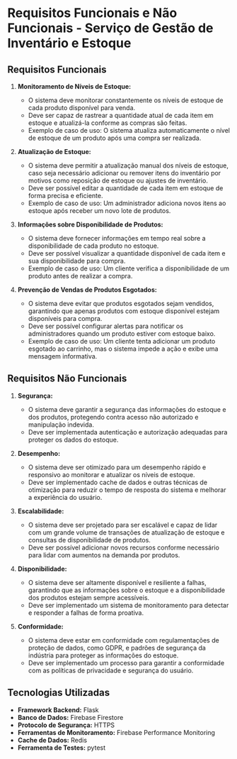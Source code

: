 # Requisitos Funcionais e Não Funcionais - Serviço de Gestão de Inventário e Estoque

## Requisitos Funcionais

1. **Monitoramento de Níveis de Estoque:**
   - O sistema deve monitorar constantemente os níveis de estoque de cada produto disponível para venda.
   - Deve ser capaz de rastrear a quantidade atual de cada item em estoque e atualizá-la conforme as compras são feitas.
   - Exemplo de caso de uso: O sistema atualiza automaticamente o nível de estoque de um produto após uma compra ser realizada.

2. **Atualização de Estoque:**
   - O sistema deve permitir a atualização manual dos níveis de estoque, caso seja necessário adicionar ou remover itens do inventário por motivos como reposição de estoque ou ajustes de inventário.
   - Deve ser possível editar a quantidade de cada item em estoque de forma precisa e eficiente.
   - Exemplo de caso de uso: Um administrador adiciona novos itens ao estoque após receber um novo lote de produtos.

3. **Informações sobre Disponibilidade de Produtos:**
   - O sistema deve fornecer informações em tempo real sobre a disponibilidade de cada produto no estoque.
   - Deve ser possível visualizar a quantidade disponível de cada item e sua disponibilidade para compra.
   - Exemplo de caso de uso: Um cliente verifica a disponibilidade de um produto antes de realizar a compra.

4. **Prevenção de Vendas de Produtos Esgotados:**
   - O sistema deve evitar que produtos esgotados sejam vendidos, garantindo que apenas produtos com estoque disponível estejam disponíveis para compra.
   - Deve ser possível configurar alertas para notificar os administradores quando um produto estiver com estoque baixo.
   - Exemplo de caso de uso: Um cliente tenta adicionar um produto esgotado ao carrinho, mas o sistema impede a ação e exibe uma mensagem informativa.

## Requisitos Não Funcionais

1. **Segurança:**
   - O sistema deve garantir a segurança das informações do estoque e dos produtos, protegendo contra acesso não autorizado e manipulação indevida.
   - Deve ser implementada autenticação e autorização adequadas para proteger os dados do estoque.

2. **Desempenho:**
   - O sistema deve ser otimizado para um desempenho rápido e responsivo ao monitorar e atualizar os níveis de estoque.
   - Deve ser implementado cache de dados e outras técnicas de otimização para reduzir o tempo de resposta do sistema e melhorar a experiência do usuário.

3. **Escalabilidade:**
   - O sistema deve ser projetado para ser escalável e capaz de lidar com um grande volume de transações de atualização de estoque e consultas de disponibilidade de produtos.
   - Deve ser possível adicionar novos recursos conforme necessário para lidar com aumentos na demanda por produtos.

4. **Disponibilidade:**
   - O sistema deve ser altamente disponível e resiliente a falhas, garantindo que as informações sobre o estoque e a disponibilidade dos produtos estejam sempre acessíveis.
   - Deve ser implementado um sistema de monitoramento para detectar e responder a falhas de forma proativa.

5. **Conformidade:**
   - O sistema deve estar em conformidade com regulamentações de proteção de dados, como GDPR, e padrões de segurança da indústria para proteger as informações do estoque.
   - Deve ser implementado um processo para garantir a conformidade com as políticas de privacidade e segurança do usuário.

## Tecnologias Utilizadas

- **Framework Backend:** Flask
- **Banco de Dados:** Firebase Firestore
- **Protocolo de Segurança:** HTTPS
- **Ferramentas de Monitoramento:** Firebase Performance Monitoring
- **Cache de Dados:** Redis
- **Ferramenta de Testes:** pytest
